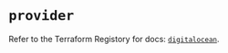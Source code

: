 # `provider`

Refer to the Terraform Registory for docs: [`digitalocean`](https://registry.terraform.io/providers/digitalocean/digitalocean/2.30.0/docs).
